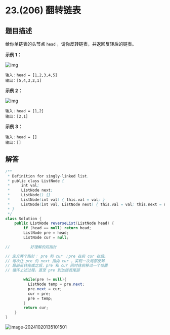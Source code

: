 # 23.(206) 翻转链表

## 题目描述

给你单链表的头节点 `head` ，请你反转链表，并返回反转后的链表。

 

**示例 1：**

![img](https://panger-1330565050.cos.ap-beijing.myqcloud.com/202410201347466.jpeg)

```
输入：head = [1,2,3,4,5]
输出：[5,4,3,2,1]
```

**示例 2：**

![img](https://panger-1330565050.cos.ap-beijing.myqcloud.com/202410201347856.jpeg)

```
输入：head = [1,2]
输出：[2,1]
```

**示例 3：**

```
输入：head = []
输出：[]
```

## 解答

```java
/**
 * Definition for singly-linked list.
 * public class ListNode {
 *     int val;
 *     ListNode next;
 *     ListNode() {}
 *     ListNode(int val) { this.val = val; }
 *     ListNode(int val, ListNode next) { this.val = val; this.next = next; }
 * }
 */
class Solution {
    public ListNode reverseList(ListNode head) {
        if (head == null) return head;
        ListNode pre = head;
        ListNode cur = null;
        
//         好理解的双指针

// 定义两个指针： pre 和 cur ；pre 在前 cur 在后。
// 每次让 pre 的 next 指向 cur ，实现一次局部反转
// 局部反转完成之后，pre 和 cur 同时往前移动一个位置
// 循环上述过程，直至 pre 到达链表尾部

        while(pre != null){
          ListNode temp = pre.next;
          pre.next = cur;
          cur = pre;
          pre = temp;            
        }
        return cur;
    }
}
```

![image-20241020135101501](https://panger-1330565050.cos.ap-beijing.myqcloud.com/202410201351683.png)
